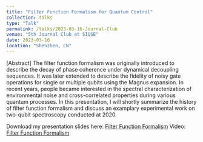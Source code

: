 ```yaml
---
title: "Filter Function Formalism for Quantum Control"
collection: talks
type: "Talk"
permalink: /talks/2023-03-16-Journal-Club
venue: "5th Journal Club at SIQSE"
date: 2023-03-16
location: "Shenzhen, CN"
---
```


\[Abstract\] The filter function formalism was originally introduced to describe the decay of phase coherence under dynamical decoupling sequences. It was later extended to describe the fidelity of noisy gate operations for single or multiple qubits using the Magnus expansion. In recent years, people became interested in the spectral characterization of environmental noise and cross-correlated properties during various quantum processes. In this presentation, I will shortly summarize the history of filter function formalism and discuss an examplary experimental work on two-qubit spectroscopy conducted at 2020. 

Download my presentation slides here:
[Filter Function Formalism](https://github.com/Lockonchen/Lockonchen.github.io/blob/master/_talks/2023.03.16%20Journal%20Club.pdf)
Video:
[Filter Function Formalism](https://www.bilibili.com/video/BV1QP411Z7ms/?spm_id_from=333.999.0.0)
